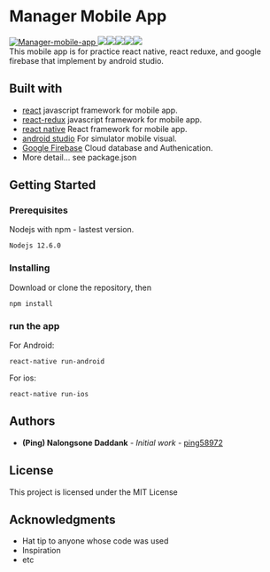 # Manager Mobile App

<a href="https://github.com/ping58972/manager-mobile-app"><img src="https://b.imge.to/2019/07/29/kGBX6.png"  target="_blank" alt="Manager-mobile-app"/> <img src="https://a.imge.to/2019/07/29/kGYf0.png"/><img src="https://c.imge.to/2019/07/29/kGuUq.png"/><img src="https://c.imge.to/2019/07/29/kGRG4.png"/><img src="https://c.imge.to/2019/07/29/kGr12.png"/><img src="https://b.imge.to/2019/07/29/kGauO.png"/></a>
<br />
This mobile app is for practice react native, react reduxe, and google firebase that implement by android studio.

## Built with

- [react](#) javascript framework for mobile app.
- [react-redux](#) javascript framework for mobile app.
- [react native](#) React framework for mobile app.
- [android studio](#) For simulator mobile visual.
- [Google Firebase](#) Cloud database and Authenication.
- More detail... see package.json

## Getting Started

### Prerequisites

Nodejs with npm - lastest version.

```
Nodejs 12.6.0
```

### Installing

Download or clone the repository, then

```
npm install
```

### run the app

For Android:

```
react-native run-android
```

For ios:

```
react-native run-ios
```

## Authors

- **(Ping) Nalongsone Daddank** - _Initial work_ - [ping58972](https://github.com/ping58972)

## License

This project is licensed under the MIT License

## Acknowledgments

- Hat tip to anyone whose code was used
- Inspiration
- etc
